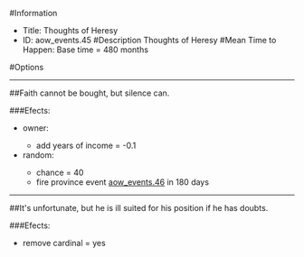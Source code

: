 #Information
 - Title: Thoughts of Heresy
 - ID: aow_events.45
#Description
Thoughts of Heresy
#Mean Time to Happen:
Base time = 480 months

#Options

___
##Faith cannot be bought, but silence can.

###Efects:<ul><li>owner:</li><ul><li>add years of income = -0.1</li></ul><li>random:</li><ul><li>chance = 40</li><li>fire province event [aow_events.46](aow_events.46_slug) in 180 days</li></ul></ul>

___
##It's unfortunate, but he is ill suited for his position if he has doubts.

###Efects:<ul><li>remove cardinal = yes</li></ul>
